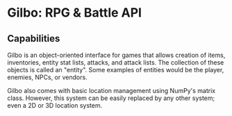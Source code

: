# Gilbo: RPG & Battle API
## Capabilities
Gilbo is an object-oriented interface for games that allows creation of items, inventories, entity stat lists, attacks, and attack lists. The collection of these objects is called an "entity". Some examples of entities would be the player, enemies, NPCs, or vendors.

Gilbo also comes with basic location management using NumPy's matrix class. However, this system can be easily replaced by any other system; even a 2D or 3D location system.
